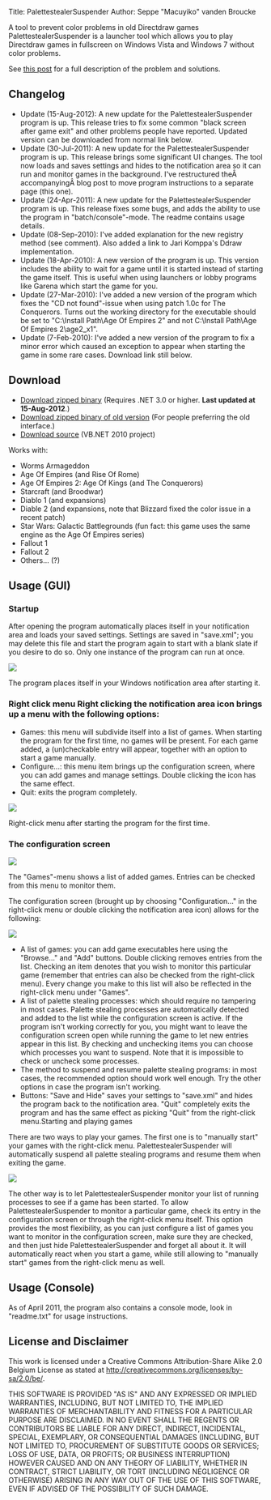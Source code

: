 Title: PalettestealerSuspender
Author: Seppe "Macuyiko" vanden Broucke

A tool to prevent color problems in old Directdraw games PalettestealerSuspender is a launcher tool which allows you to play Directdraw games in fullscreen on Windows Vista and Windows 7 without color problems.

See [this post](|filename|/2009/2009_07_solving-color-problem-red-grass-purple.md) for a full description of the problem and solutions.

## Changelog

*   Update (15-Aug-2012): A new update for the PalettestealerSuspender program is up. This release tries to fix some common "black screen after game exit" and other problems people have reported. Updated version can be downloaded from normal link below.
*   Update (30-Jul-2011): A new update for the PalettestealerSuspender program is up. This release brings some significant UI changes. The tool now loads and saves settings and hides to the notification area so it can run and monitor games in the background. I've restructured theÂ accompanyingÂ blog post to move program instructions to a separate page (this one).
*   Update (24-Apr-2011): A new update for the PalettestealerSuspender program is up. This release fixes some bugs, and adds the ability to use the program in "batch/console"-mode. The readme contains usage details.
*   Update (08-Sep-2010): I've added explanation for the new registry method (see comment). Also added a link to Jari Komppa's Ddraw implementation.
*   Update (18-Apr-2010): A new version of the program is up. This version includes the ability to wait for a game until it is started instead of starting the game itself. This is useful when using launchers or lobby programs like Garena which start the game for you.
*   Update (27-Mar-2010): I've added a new version of the program which fixes the "CD not found"-issue when using patch 1.0c for The Conquerors. Turns out the working directory for the executable should be set to "C:\Install Path\Age Of Empires 2" and not C:\Install Path\Age Of Empires 2\age2_x1".
*   Update (7-Feb-2010): I've added a new version of the program to fix a minor error which caused an exception to appear when starting the game in some rare cases. Download link still below.

## Download

*   [Download zipped binary][1] (Requires .NET 3.0 or higher. **Last updated at 15-Aug-2012**.)
*   [Download zipped binary of old version][2] (For people preferring the old interface.)
*   [Download source][3] (VB.NET 2010 project)

Works with:

*   Worms Armageddon
*   Age Of Empires (and Rise Of Rome)
*   Age Of Empires 2: Age Of Kings (and The Conquerors)
*   Starcraft (and Broodwar)
*   Diablo 1 (and expansions)
*   Diable 2 (and expansions, note that Blizzard fixed the color issue in a recent patch)
*   Star Wars: Galactic Battlegrounds (fun fact: this game uses the same engine as the Age Of Empires series)
*   Fallout 1
*   Fallout 2
*   Others... (?)


## Usage (GUI)

### Startup

After opening the program automatically places itself in your notification area and loads your saved settings. Settings are saved in "save.xml"; you may delete this file and start the program again to start with a blank slate if you desire to do so. Only one instance of the program can run at once.

![](http://2.bp.blogspot.com/-VLzHv-X5Djc/TjQsXJneQdI/AAAAAAAASKU/cHYP61EQK9M/s1600/pss_jul11_01.png)

The program places itself in your Windows notification area after starting it.

### Right click menu Right clicking the notification area icon brings up a menu with the following options:

  
*   Games: this menu will subdivide itself into a list of games. When starting the program for the first time, no games will be present. For each game added, a (un)checkable entry will appear, together with an option to start a game manually.
*   Configure...: this menu item brings up the configuration screen, where you can add games and manage settings. Double clicking the icon has the same effect.
*   Quit: exits the program completely.

![](http://1.bp.blogspot.com/-JuRDOH6-_Vg/TjQsgcFDv0I/AAAAAAAASKY/bYoig7INtp0/s1600/pss_jul11_02.png)

Right-click menu after starting the program for the first time.

### The configuration screen
 
![](http://3.bp.blogspot.com/-id4e7jpkEp0/TjQsnAbQdwI/AAAAAAAASKc/rHJeTNJfZ8A/s1600/pss_jul11_03.png)

The "Games"-menu shows a list of added games. Entries can be checked from this menu to monitor them.

The configuration screen (brought up by choosing "Configuration..." in the right-click menu or double clicking the notification area icon) allows for the following:

![](http://1.bp.blogspot.com/-It-L2z-HOkQ/TjQoiyM0D1I/AAAAAAAASKM/XdjrkkNadJk/s1600/pss_jul11_04.png)

*   A list of games: you can add game executables here using the "Browse..." and "Add" buttons. Double clicking removes entries from the list. Checking an item denotes that you wish to monitor this particular game (remember that entries can also be checked from the right-click menu). Every change you make to this list will also be reflected in the right-click menu under "Games".
*   A list of palette stealing processes: which should require no tampering in most cases. Palette stealing processes are automatically detected and added to the list while the configuration screen is active. If the program isn't working correctly for you, you might want to leave the configuration screen open while running the game to let new entries appear in this list. By checking and unchecking items you can choose which processes you want to suspend. Note that it is impossible to check or uncheck some processes.
*   The method to suspend and resume palette stealing programs: in most cases, the recommended option should work well enough. Try the other options in case the program isn't working.
*   Buttons: "Save and Hide" saves your settings to "save.xml" and hides the program back to the notification area. "Quit" completely exits the program and has the same effect as picking "Quit" from the right-click menu.Starting and playing games
  
There are two ways to play your games. The first one is to "manually start" your games with the right-click menu. PalettestealerSuspender will automatically suspend all palette stealing programs and resume them when exiting the game.
  
![](http://1.bp.blogspot.com/-w5XkFBJJIz8/TjQqMacplPI/AAAAAAAASKQ/wQdoE7ESr1g/s1600/pss_jul11_05.png)

The other way is to let PalettestealerSuspender monitor your list of running processes to see if a game has been started. To allow PalettestealerSuspender to monitor a particular game, check its entry in the configuration screen or through the right-click menu itself. This option provides the most flexibility, as you can just configure a list of games you want to monitor in the configuration screen, make sure they are checked, and then just hide PalettestealerSuspender and forget all about it. It will automatically react when you start a game, while still allowing to "manually start" games from the right-click menu as well.

## Usage (Console)

As of April 2011, the program also contains a console mode, look in "readme.txt" for usage instructions.

## License and Disclaimer

This work is licensed under a Creative Commons Attribution-Share Alike 2.0 Belgium License as stated at http://creativecommons.org/licenses/by-sa/2.0/be/.

THIS SOFTWARE IS PROVIDED "AS IS" AND ANY EXPRESSED OR IMPLIED WARRANTIES, INCLUDING, BUT NOT LIMITED TO, THE IMPLIED WARRANTIES OF MERCHANTABILITY AND FITNESS FOR A PARTICULAR PURPOSE ARE DISCLAIMED. IN NO EVENT SHALL THE REGENTS OR CONTRIBUTORS BE LIABLE FOR ANY DIRECT, INDIRECT, INCIDENTAL, SPECIAL, EXEMPLARY, OR CONSEQUENTIAL DAMAGES (INCLUDING, BUT NOT LIMITED TO, PROCUREMENT OF SUBSTITUTE GOODS OR SERVICES; LOSS OF USE, DATA, OR PROFITS; OR BUSINESS INTERRUPTION) 
HOWEVER CAUSED AND ON ANY THEORY OF LIABILITY, WHETHER IN CONTRACT, STRICT LIABILITY, OR TORT (INCLUDING NEGLIGENCE OR OTHERWISE) ARISING IN ANY WAY OUT OF THE USE OF THIS SOFTWARE, EVEN IF ADVISED OF THE POSSIBILITY OF SUCH DAMAGE.

 [1]: http://static.macuyiko.com/files/palettestealersuspender/PalettestealerSuspender.zip
 [2]: http://static.macuyiko.com/files/palettestealersuspender/PalettestealerSuspender_old.zip
 [3]: http://static.macuyiko.com/files/palettestealersuspender/PalettestealerSuspender_src.zip
